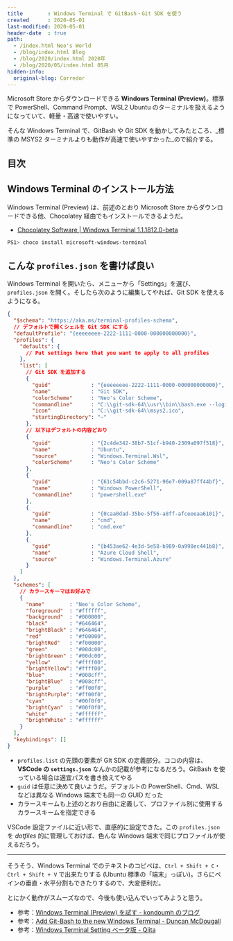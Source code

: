 ```yaml
---
title        : Windows Terminal で GitBash・Git SDK を使う
created      : 2020-05-01
last-modified: 2020-05-01
header-date  : true
path:
  - /index.html Neo's World
  - /blog/index.html Blog
  - /blog/2020/index.html 2020年
  - /blog/2020/05/index.html 05月
hidden-info:
  original-blog: Corredor
---
```


Microsoft Store からダウンロードできる __Windows Terminal (Preview)__。標準で PowerShell、Command Prompt、WSL2 Ubuntu のターミナルを扱えるようになっていて、軽量・高速で使いやすい。

そんな Windows Terminal で、GitBash や Git SDK を動かしてみたところ、_標準の MSYS2 ターミナルよりも動作が高速で使いやすかった_ので紹介する。

## 目次

## Windows Terminal のインストール方法

Windows Terminal (Preview) は、前述のとおり Microsoft Store からダウンロードできる他、Chocolatey 経由でもインストールできるようだ。

- [Chocolatey Software | Windows Terminal 1.1.1812.0-beta](https://chocolatey.org/packages/microsoft-windows-terminal)

```powershell
PS1> choco install microsoft-windows-terminal
```

## こんな `profiles.json` を書けば良い

Windows Terminal を開いたら、メニューから「Settings」を選び、`profiles.json` を開く。そしたら次のように編集してやれば、Git SDK を使えるようになる。

```json
{
  "$schema": "https://aka.ms/terminal-profiles-schema",
  // デフォルトで開くシェルを Git SDK にする
  "defaultProfile": "{eeeeeeee-2222-1111-0000-000000000000}",
  "profiles": {
    "defaults": {
      // Put settings here that you want to apply to all profiles
    },
    "list": [
      // Git SDK を追加する
      {
        "guid"             : "{eeeeeeee-2222-1111-0000-000000000000}",
        "name"             : "Git SDK",
        "colorScheme"      : "Neo's Color Scheme",
        "commandline"      : "C:\\git-sdk-64\\usr\\bin\\bash.exe --login",
        "icon"             : "C:\\git-sdk-64\\msys2.ico",
        "startingDirectory": "~"
      },
      // 以下はデフォルトの内容どおり
      {
        "guid"             : "{2c4de342-38b7-51cf-b940-2309a097f518}",
        "name"             : "Ubuntu",
        "source"           : "Windows.Terminal.Wsl",
        "colorScheme"      : "Neo's Color Scheme"
      },
      {
        "guid"             : "{61c54bbd-c2c6-5271-96e7-009a87ff44bf}",
        "name"             : "Windows PowerShell",
        "commandline"      : "powershell.exe"
      },
      {
        "guid"             : "{0caa0dad-35be-5f56-a8ff-afceeeaa6101}",
        "name"             : "cmd",
        "commandline"      : "cmd.exe"
      },
      {
        "guid"             : "{b453ae62-4e3d-5e58-b989-0a998ec441b8}",
        "name"             : "Azure Cloud Shell",
        "source"           : "Windows.Terminal.Azure"
      }
    ]
  },
  "schemes": [
    // カラースキーマはお好みで
    {
      "name"        : "Neo's Color Scheme",
      "foreground"  : "#ffffff",
      "background"  : "#000000",
      "black"       : "#646464",
      "brightBlack" : "#646464",
      "red"         : "#f00000",
      "brightRed"   : "#f00000",
      "green"       : "#00dc00",
      "brightGreen" : "#00dc00",
      "yellow"      : "#ffff00",
      "brightYellow": "#ffff00",
      "blue"        : "#008cff",
      "brightBlue"  : "#008cff",
      "purple"      : "#ff00f0",
      "brightPurple": "#ff00f0",
      "cyan"        : "#00f0f0",
      "brightCyan"  : "#00f0f0",
      "white"       : "#ffffff",
      "brightWhite" : "#ffffff"
    }
  ],
  "keybindings": []
}
```

- `profiles.list` の先頭の要素が GIt SDK の定義部分。ココの内容は、__VSCode の `settings.json`__ なんかの記載が参考になるだろう。GitBash を使っている場合は適宜パスを書き換えてやる
- `guid` は任意に決めて良いようだ。デフォルトの PowerShell、Cmd、WSL などは異なる Windows 端末でも同一の GUID だった
- カラースキームも上述のとおり自由に定義して、プロファイル別に使用するカラースキームを指定できる

VSCode 設定ファイルに近い形で、直感的に設定できた。この `profiles.json` を _dotfiles_ 的に管理しておけば、色んな Windows 端末で同じプロファイルが使えるだろう。

---

そうそう、Windows Terminal でのテキストのコピペは、`Ctrl + Shift + C`・`Ctrl + Shift + V` で出来たりする (Ubuntu 標準の「端末」っぽい)。さらにペインの垂直・水平分割もできたりするので、大変便利だ。

とにかく動作がスムーズなので、今後も使い込んでいってみようと思う。

- 参考：[Windows Terminal (Preview) を試す - kondoumh のブログ](https://blog.kondoumh.com/entry/2019/06/24/004232)
- 参考：[Add Git-Bash to the new Windows Terminal - Duncan McDougall](https://www.belter.io/add-git-bash-to-windows-terminal/)
- 参考：[Windows Terminal Setting ベータ版 - Qiita](https://qiita.com/syui/items/3236495744a16d982464)
